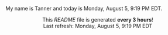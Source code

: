 My name is Tanner and today is Monday, August 5, 9:19 PM EDT.

<p align="center">This <i>README</i> file is generated <b>every 3 hours</b>!</br>Last refresh: Monday, August 5, 9:19 PM EDT<br /></p>

